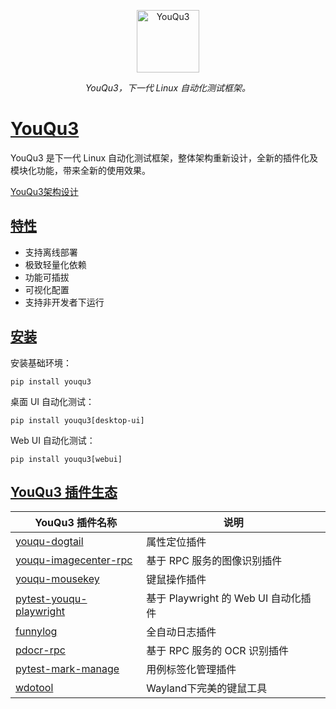 <p align="center">
  <a href="https://github.com/funny-dream/youqu3">
    <img src="./docs/assets/logo.png" width="100" alt="YouQu3">
  </a>
</p>
<p align="center">
    <em>YouQu3，下一代 Linux 自动化测试框架。</em>
</p>


# [YouQu3]()

YouQu3 是下一代 Linux 自动化测试框架，整体架构重新设计，全新的插件化及模块化功能，带来全新的使用效果。

[YouQu3架构设计](docs/YouQu3架构设计.md)

## [特性]()

- 支持离线部署
- 极致轻量化依赖
- 功能可插拔
- 可视化配置
- 支持非开发者下运行

## [安装]()

安装基础环境：

```shell
pip install youqu3
```

桌面 UI 自动化测试：

```shell
pip install youqu3[desktop-ui]
```

Web UI 自动化测试：

```shell
pip install youqu3[webui]
```

## [YouQu3 插件生态]()

| YouQu3 插件名称                                              | 说明                                 |
| ------------------------------------------------------------ | ------------------------------------ |
| [youqu-dogtail](https://github.com/funny-dream/youqu-dogtail) | 属性定位插件                         |
| [youqu-imagecenter-rpc](https://github.com/funny-dream/youqu-imagecenter-rpc) | 基于 RPC 服务的图像识别插件      |
| [youqu-mousekey](https://github.com/funny-dream/youqu-mousekey) | 键鼠操作插件                         |
| [pytest-youqu-playwright](https://github.com/funny-dream/pytest-youqu-playwright) | 基于 Playwright 的 Web UI 自动化插件 |
| [funnylog](https://linuxdeepin.github.io/funnylog/)          | 全自动日志插件                       |
| [pdocr-rpc](https://linuxdeepin.github.io/pdocr-rpc/)        | 基于 RPC 服务的 OCR 识别插件         |
| [pytest-mark-manage](https://github.com/funny-dream/pytest-mark-manage) | 用例标签化管理插件 |
| [wdotool](https://github.com/funny-dream/wdotool) | Wayland下完美的键鼠工具 |

